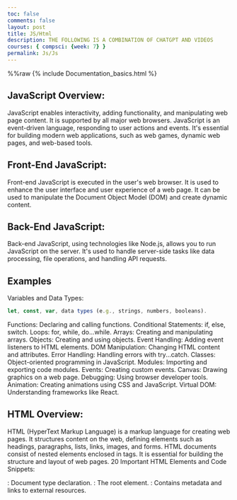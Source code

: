 ```yaml
---
toc: false
comments: false
layout: post
title: JS/Html
description: THE FOLLOWING IS A COMBINATION OF CHATGPT AND VIDEOS
courses: { compsci: {week: 7} }
permalink: Js/Js
---
```

%%raw
{% include Documentation_basics.html %}

## JavaScript Overview:
JavaScript enables interactivity, adding functionality, and manipulating web page content.
It is supported by all major web browsers.
JavaScript is an event-driven language, responding to user actions and events.
It's essential for building modern web applications, such as web games, dynamic web pages, and web-based tools.

## Front-End JavaScript:

Front-end JavaScript is executed in the user's web browser.
It is used to enhance the user interface and user experience of a web page.
It can be used to manipulate the Document Object Model (DOM) and create dynamic content.
## Back-End JavaScript:

Back-end JavaScript, using technologies like Node.js, allows you to run JavaScript on the server.
It's used to handle server-side tasks like data processing, file operations, and handling API requests.

## Examples
Variables and Data Types: 
```javascript
let, const, var, data types (e.g., strings, numbers, booleans).
```
Functions: Declaring and calling functions.
Conditional Statements: if, else, switch.
Loops: for, while, do...while.
Arrays: Creating and manipulating arrays.
Objects: Creating and using objects.
Event Handling: Adding event listeners to HTML elements.
DOM Manipulation: Changing HTML content and attributes.
Error Handling: Handling errors with try...catch.
Classes: Object-oriented programming in JavaScript.
Modules: Importing and exporting code modules.
Events: Creating custom events.
Canvas: Drawing graphics on a web page.
Debugging: Using browser developer tools.
Animation: Creating animations using CSS and JavaScript.
Virtual DOM: Understanding frameworks like React.

## HTML Overview:

HTML (HyperText Markup Language) is a markup language for creating web pages.
It structures content on the web, defining elements such as headings, paragraphs, lists, links, images, and forms.
HTML documents consist of nested elements enclosed in tags.
It is essential for building the structure and layout of web pages.
20 Important HTML Elements and Code Snippets:

<!DOCTYPE html>: Document type declaration.
<html>: The root element.
<head>: Contains metadata and links to external resources.
<title>: Sets the page title.
<meta>: Provides metadata about the document.
<link>: Links to external resources (CSS, icon, etc.).
<script>: Embeds or references JavaScript code.
<style>: Embeds CSS styles.
<div>: A generic container.
<p>: Defines a paragraph.
<h1> to <h6>: Headings.
<ul> and <ol>: Unordered and ordered lists.
<li>: List item.
<a>: Creates hyperlinks.
<img>: Embeds images.
<form>: Defines a form.
<input>: Input fields in forms.
<textarea>: Multiline text input.
<button>: A clickable button.
<iframe>: Embeds external content.

## Difference Between JavaScript and HTML:

JavaScript is a programming language used for adding functionality and interactivity to web pages. It runs in the browser (front end) and on the server (back end with Node.js).
HTML is a markup language used to structure and display content on web pages. It defines the page's layout and content but lacks the ability to perform logic or interactivity.
JavaScript and HTML work together: JavaScript enhances HTML by making web pages interactive and dynamic, while HTML defines the content and structure of those pages.
These code snippets and concepts cover essential aspects of JavaScript and HTML for web development. They can be used as building blocks for creating interactive and well-structured web applications.


## Objected Oriented Programming 
In simple terms, OOP is like creating a set of Lego blocks. Each block is an object, and they can be connected to form complex structures. 

For example, consider a "Car" object. It has attributes (properties) such as color, speed, and size, and it has behaviors (methods) such as starting the engine, stopping, and accelerating. In OOP, you'd create a class called "Car" that defines these attributes and behaviors, and then create instances of this class to represent specific cars in your program.

OOP helps in organizing code, making it easier to manage, maintain, and extend, especially when dealing with complex systems or programs with many interacting parts.